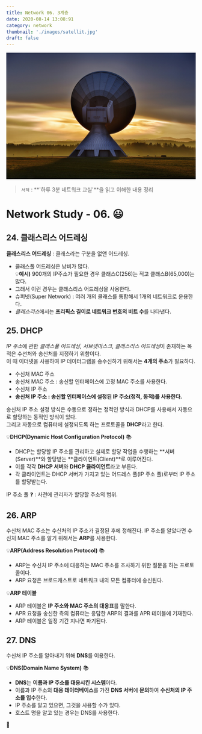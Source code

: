 ```yaml
---
title: Network 06. 3계층
date: 2020-08-14 13:08:91
category: network
thumbnail: './images/satellit.jpg'
draft: false
---
```


![](./images/satellit.jpg)

> `서적` : **'하루 3분 네트워크 교실'**을 읽고 이해한 내용 정리

# Network Study - 06. 😃

## 24. 클래스리스 어드레싱

**클래스리스 어드레싱** : 클래스라는 구분을 없앤 어드레싱.

- 클래스풀 어드레싱은 낭비가 많다.  
  💡**예시)** 900개의 IP주소가 필요한 경우 클래스C(256)는 적고 클래스B(65,000)는 많다.
- 그래서 이런 경우는 클래스리스 어드레싱을 사용한다.
- 슈퍼넷(Super Network) : 여러 개의 클래스를 통합해서 1개의 네트워크로 운용한다.
- *클래스리스*에서는 **프리픽스 길이로 네트워크 번호의 비트 수**를 나타낸다.

## 25. DHCP

*IP 주소*에 관한 _클래스풀 어드레싱_, _서브넷마스크_, *클래스리스 어드레싱*이 존재하는 목적은 수선처와 송신처를 지정하기 위함이다.  
이 때 이더넷을 사용하여 IP 데이터그램을 송수신하기 위해서는 **4개의 주소**가 필요하다.

- 수신처 MAC 주소
- 송신처 MAC 주소 : 송신할 인터페이스에 고정 MAC 주소를 사용한다.
- 수신처 IP 주소
- **송신처 IP 주소 : 송신할 인터페이스에 설정된 IP 주소(정적, 동적)를 사용한다.**

송신처 IP 주소 설정 방식은 수동으로 정하는 정적인 방식과 DHCP를 사용해서 자동으로 할당하는 동적인 방식이 있다.  
그리고 자동으로 컴퓨터에 설정되도록 하는 프로토콜을 **DHCP**라고 한다.

💡**DHCP(Dynamic Host Configuration Protocol)** 📚

- DHCP는 할당할 IP 주소를 관리하고 실제로 할당 작업을 수행하는 **서버(Server)**와 할당받는 **클라이언트(Client)**로 이루어진다.
- 이를 각각 **DHCP 서버**와 **DHCP 클라이언트**라고 부른다.
- 각 클라이언트는 DHCP 서버가 가지고 있는 어드레스 풀(IP 주소 풀)로부터 IP 주소를 할당받는다.

IP 주소 풀 ❓ : 사전에 관리자가 할당할 주소의 범위.

## 26. ARP

수신처 MAC 주소는 수신처의 IP 주소가 결정된 후에 정해진다.
IP 주소를 알았다면 수신처 MAC 주소를 알기 위해서는 **ARP**를 사용한다.

💡**ARP(Address Resolution Protocol)** 📚

- ARP는 수신처 IP 주소에 대응하는 MAC 주소를 조사하기 위한 질문을 하는 프로토콜이다.
- ARP 요청은 브로드캐스트로 네트워크 내의 모든 컴퓨터에 송신된다.

💡**ARP 테이블**

- ARP 테이블은 **IP 주소와 MAC 주소의 대응표**를 말한다.
- APR 요청을 송신한 측의 컴퓨터는 응답한 ARP의 결과를 APR 테이블에 기재한다.
- ARP 테이블은 일정 기간 지나면 파기된다.

## 27. DNS

수신처 IP 주소를 알아내기 위해 **DNS**를 이용한다.

💡**DNS(Domain Name System)** 📚

- **DNS**는 **이름과 IP 주소를 대응시킨 시스템**이다.
- 이름과 IP 주소의 **대응 데이터베이스**를 가진 **DNS 서버**에 **문의**하여 **수신처의 IP 주소를 입수**한다.
- IP 주소를 알고 있으면, 그것을 사용할 수가 있다.
- 호스트 명을 알고 있는 경우는 DNS를 사용한다.

👋

